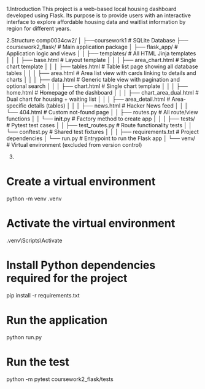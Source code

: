 1.Introduction
This project is a web-based local housing dashboard developed using Flask. Its purpose is to provide users with an interactive interface to explore affordable housing data and waitlist information by region for different years.


2.Structure
comp0034cw2/
│
├──coursework1                          # SQLite Database
├── coursework2_flask/                  # Main application package
│   ├── flask_app/                      # Application logic and views
│   │   ├── templates/                  # All HTML Jinja templates
│   │   │   ├── base.html               # Layout template
│   │   │   ├── area_chart.html         # Single chart template
│   │   │   ├── tables.html             # Table list page showing all database tables
│   │   │   ├── area.html               # Area list view with cards linking to details and charts
│   │   │   ├── data.html               # Generic table view with pagination and optional search
│   │   │   ├── chart.html              # Single chart template
│   │   │   ├── home.html               # Homepage of the dashboard
│   │   │   ├── chart_area_dual.html    # Dual chart for housing + waiting list
│   │   │   ├── area_detail.html        # Area-specific details (tables)
│   │   │   ├── news.html               # Hacker News feed
│   │   │   └── 404.html                # Custom not-found page
│   │   ├── routes.py                   # All route/view functions
│   │   └── __init__.py                 # Factory method to create app
│   │
│   ├── tests/                          # Pytest test cases
│   │   ├── test_routes.py              # Route functionality tests
│   │   └── conftest.py                 # Shared test fixtures
│   │
│   ├── requirements.txt                # Project dependencies
│   └── run.py                          # Entrypoint to run the Flask app
│
└── venv/                               # Virtual environment (excluded from version control)


3.
# Create a virtual environment 
python -m venv .venv

# Activate the virtual environment
.venv\Scripts\Activate

# Install Python dependencies required for the project
pip install -r requirements.txt

# Run the application
python run.py

# Run the test
python -m pytest coursework2_flask/tests